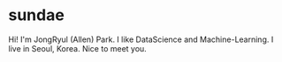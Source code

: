 # sundae

Hi! I'm JongRyul (Allen) Park.
I like DataScience and Machine-Learning.
I live in Seoul, Korea.
Nice to meet you.
